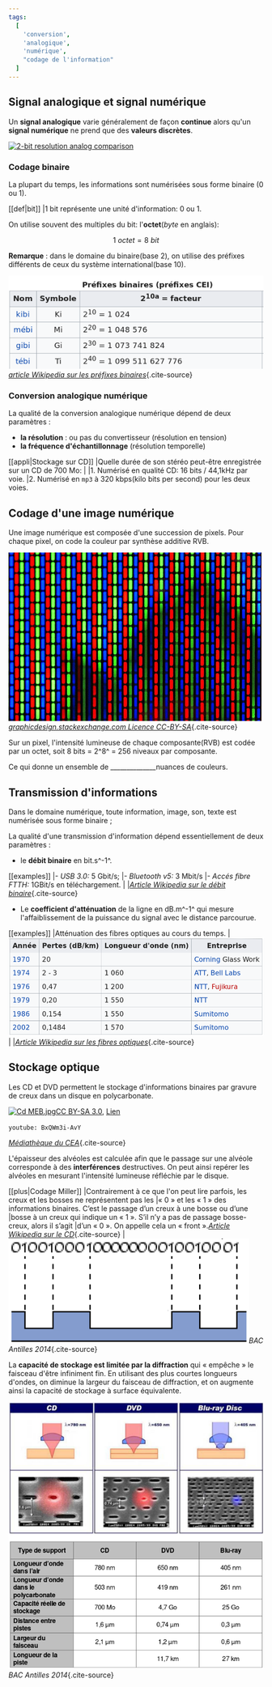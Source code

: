 ```yaml
---
tags:
  [
    'conversion',
    'analogique',
    'numérique',
    "codage de l'information"
  ]
---
```


<!--
**BO 2012 **:

**Transmettre et stocker de l'information**

+-----------------------------------+-----------------------------------+
| **Notions et contenus** | **Compétences exigibles** |
+-----------------------------------+-----------------------------------+
| **Chaîne de transmission | Identifier les éléments d'une |
| d'informations** | chaîne de transmission |
| | d'informations. |
| | |
| | Recueillir et exploiter des |
| | informations concernant des |
| | éléments de chaînes de |
| | transmission d'informations et |
| | leur évolution récente. |
+-----------------------------------+-----------------------------------+
| **Images numériques** | Associer un tableau de nombres à |
| | une image numérique. _Mettre en |
| Caractéristiques d'une image | œuvre un protocole expérimental |
| numérique : pixellisation, codage | utilisant un capteur (caméra ou |
| RVB et niveaux de gris. | appareil photo numériques par |
| | exemple) pour étudier un |
| | phénomène optique._ |
+-----------------------------------+-----------------------------------+
| **Signal analogique et signal | Reconnaître des signaux de nature |
| numérique** | analogique et des signaux de |
| | nature numérique. |
| Conversion d'un signal analogique | |
| en signal numérique. | _Mettre en œuvre un protocole |
| Échantillonnage ; quantification | expérimental utilisant un |
| ; numérisation. | échantillonneur-bloqueur et/ou un |
| | convertisseur analogique |
| | numérique (CAN) pour étudier |
| | l'influence des différents |
| | paramètres sur la numérisation |
| | d'un signal (d'origine sonore par |
| | exemple)._ |
+-----------------------------------+-----------------------------------+

+-----------------------------------+-----------------------------------+
| **Procédés physiques de | Exploiter des informations pour |
| transmission** | comparer les différents types de |
| | transmission. |
| Propagation libre et propagation | |
| guidée. Transmission : | Caractériser une transmission |
| | numérique par son débit binaire. |
| \- par câble ; | |
| | Évaluer l'affaiblissement d'un |
| \- par fibre optique : notion de | signal à l'aide du coefficient |
| mode ; | d'atténuation. |
| | |
| \- transmission hertzienne. Débit | _Mettre en œuvre un dispositif de |
| binaire. Atténuations. | transmission de données (câble, |
| | fibre optique)._ |
+-----------------------------------+-----------------------------------+
| **Stockage optique** | Expliquer le principe de la |
| | lecture par une approche |
| Écriture et lecture des données | interférentielle. |
| sur un disque optique. Capacités | |
| de stockage. | Relier la capacité de stockage et |
| | son évolution au phénomène de |
| | diffraction. |
+-----------------------------------+-----------------------------------+
 -->

## Signal analogique et signal numérique

Un **signal analogique** varie généralement de façon **continue** alors qu'un **signal numérique**
ne prend que des **valeurs discrètes**.

<a title="Hyacinth [CC BY-SA 3.0 (https://creativecommons.org/licenses/by-sa/3.0)], via Wikimedia Commons" href="https://commons.wikimedia.org/wiki/File:2-bit_resolution_analog_comparison.png"><img class="center" alt="2-bit resolution analog comparison" src="https://upload.wikimedia.org/wikipedia/commons/b/b1/2-bit_resolution_analog_comparison.png"></a>

### Codage binaire

La plupart du temps, les informations sont numérisées sous forme binaire (0 ou 1).

[[def|bit]]
|1 bit représente une unité d'information: 0 ou 1.

On utilise souvent des multiples du bit: l'**octet**(*byte* en anglais):

$$
1\ octet = 8\ bit
$$

**Remarque** : dans le domaine du binaire(base 2), on utilise des
préfixes différents de ceux du système international(base 10).

![Tableau des préfixes binaires issu de wikipedia](images/tableau-prefixes-binaires-wikipedia.png)*[article Wikipedia sur les préfixes binaires](https://fr.wikipedia.org/wiki/Pr%C3%A9fixe_binaire#Tableaux_des_pr%C3%A9fixes_binaires_et_d%C3%A9cimaux)*{.cite-source}

### Conversion analogique numérique

La qualité de la conversion analogique numérique dépend de deux paramètres :

- **la résolution** : ou pas du convertisseur (résolution en tension)
- **la fréquence d'échantillonnage** (résolution temporelle)

[[appli|Stockage sur CD]]
|Quelle durée de son stéréo peut-être enregistrée sur un CD de 700 Mo:
|
|1. Numérisé en qualité CD: 16 bits / 44,1kHz par voie. 
|2. Numérisé en `mp3` à 320 kbps(kilo bits per second) pour les deux voies.

## Codage d'une image numérique

Une image numérique est composée d'une succession de pixels. Pour chaque pixel, on code la couleur
par synthèse additive RVB.

![Luminophores sur un écran](./images/ecran-luminophores.jpg)*[graphicdesign.stackexchange.com Licence CC-BY-SA](https://graphicdesign.stackexchange.com/a/20572)*{.cite-source}

Sur un pixel, l'intensité lumineuse de chaque composante(RVB) est codée par un octet, soit 8 bits = 2^8^ =
256 niveaux par composante.

Ce qui donne un ensemble de \_\_\_\_\_\_\_\_\_\_\_\_\_\_nuances de couleurs.

## Transmission d'informations

Dans le domaine numérique, toute information, image, son, texte est
numérisée sous forme binaire ;

La qualité d'une transmission d'information dépend essentiellement de
deux paramètres :

- le **débit binaire** en bit.s^-1^.

[[examples]]
|- *USB 3.0:* 5 Gbit/s;
|- *Bluetooth v5:* 3 Mbit/s
|- *Accés fibre FTTH:* 1GBit/s en téléchargement.
|
|*[Article Wikipedia sur le débit binaire](https://fr.wikipedia.org/wiki/D%C3%A9bit_binaire#Exemples)*{.cite-source}

- Le **coefficient d'atténuation** de la ligne en dB.m^-1^ qui mesure
  l'affaiblissement de la puissance du signal avec le distance parcourue.

[[examples]]
|Atténuation des fibres optiques au cours du temps.
|![Atténuation des fibres optiques](./images/attenuation-fibre-optiques.png)
|
|*[Article Wikipedia sur les fibres optiques](https://fr.wikipedia.org/wiki/Fibre_optique#Att%C3%A9nuation)*{.cite-source}

## Stockage optique

Les CD et DVD permettent le stockage d'informations binaires par gravure de creux dans un disque en polycarbonate.

<p><a href="https://commons.wikimedia.org/wiki/File:Cd_MEB.jpg#/media/File:Cd_MEB.jpg"><img class="center" src="https://upload.wikimedia.org/wikipedia/commons/3/3f/Cd_MEB.jpg" alt="Cd MEB.jpg"></a><a href="http://creativecommons.org/licenses/by-sa/3.0/" title="Creative Commons Attribution-Share Alike 3.0">CC BY-SA 3.0</a>, <a href="https://commons.wikimedia.org/w/index.php?curid=1353973">Lien</a></p>

`youtube: BxQWm3i-AvY`

*[Médiathèque du CEA](http://www.cea.fr/multimedia/Pages/animations/technologies/lecteur-CD.aspx)*{.cite-source}


L'épaisseur des alvéoles est calculée afin que le passage sur une alvéole corresponde à des
**interférences** destructives. On peut ainsi repérer les alvéoles en mesurant l'intensité
lumineuse réfléchie par le disque.

[[plus|Codage Miller]]
|Contrairement à ce que l'on peut lire parfois, les creux et les bosses ne représentent pas les 
|« 0 » et les « 1 » des informations binaires. C’est le passage d’un creux à une bosse ou d’une 
|bosse à un creux qui indique un « 1 ». S’il n’y a pas de passage bosse-creux, alors il s’agit 
|d’un « 0 ». On appelle cela un « front ».*[Article Wikipedia sur le CD](https://fr.wikipedia.org/wiki/Disque_compact#D%C3%A9tails_physiques)*{.cite-source}
|![stockage binaire sur CD](./images/stockage-binaire-CD.png)*BAC Antilles 2014*{.cite-source}

La **capacité de stockage est limitée par la diffraction** qui « empêche » le faisceau d'être
infiniment fin. En utilisant des plus courtes longueurs d'ondes, on diminue la largeur du faisceau
de diffraction, et on augmente ainsi la capacité de stockage à surface équivalente.

![Comparaison CD/DVD bluRay](./images/comparaison-CD-DVD-BR.png)*BAC Antilles 2014*{.cite-source}
